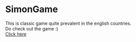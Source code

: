 # SimonGame
This is classic game quite prevalent in the english countries.<br>
Do check out the game :)<br>
<a href="">Click here</a>
